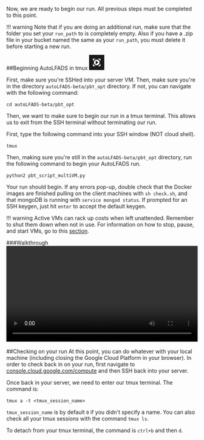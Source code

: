 Now, we are ready to begin our run. All previous steps must be completed to this point. 

!!! warning
    Note that if you are doing an additional run, make sure that the folder you set your `run_path` to is completely empty. Also if you have a .zip file in your bucket named the same as your `run_path`, you must delete it before starting a new run.  

##Beginning AutoLFADS in tmux <a href=https://cpandar.github.io/lfads-pbt/run_autoLFADS/#walkthrough><img src="../img/vidicon.png" alt="IMAGE ALT TEXT HERE" width="20" height="auto" border="10" /></a>

First, make sure you're SSHed into your server VM. Then, make sure you're in the directory `autoLFADS-beta/pbt_opt` directory. If not, you can navigate with the following command:

    cd autoLFADS-beta/pbt_opt

Then, we want to make sure to begin our run in a tmux terminal. This allows us to exit from the SSH terminal without terminating our run.

First, type the following command into your SSH window (NOT cloud shell). 

    tmux

Then, making sure you're still in the `autoLFADS-beta/pbt_opt` directory, run the following command to begin your AutoLFADS run.

    python2 pbt_script_multiVM.py 

Your run should begin. If any errors pop-up, double check that the Docker images are finished pulling on the client machines with `sh check.sh`, and that mongoDB is running with `service mongod status`. If prompted for an SSH keygen, just hit `enter` to accept the default keygen. 

!!! warning
    Active VMs can rack up costs when left unattended. Remember to shut them down when not in use. For information on how to stop, pause, and start VMs, go to this [section](../setupAddInfo/#stopping-starting-vms).

###Walkthrough
<video width="100%" height="auto" controls loop>
  <source src="../media/autoLFADS/autoLFADS_run.mp4" type="video/mp4">
</video> 

##Checking on your run
At this point, you can do whatever with your local machine (including closing the Google Cloud Platform in your browser). In order to check back in on your run, first navigate to [console.cloud.google.com/compute](https://console.cloud.google.com/compute) and then SSH back into your server. 

Once back in your server, we need to enter our tmux terminal. The command is:

    tmux a -t <tmux_session_name>

`tmux_session_name` is by default `0` if you didn't specify a name. You can also check all your tmux sessions with the command `tmux ls`. 

To detach from your tmux terminal, the command is `ctrl+b` and then `d`. 
